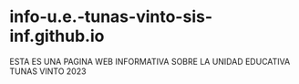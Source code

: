 # info-u.e.-tunas-vinto-sis-inf.github.io
ESTA ES UNA PAGINA WEB INFORMATIVA SOBRE LA UNIDAD EDUCATIVA TUNAS VINTO 2023
